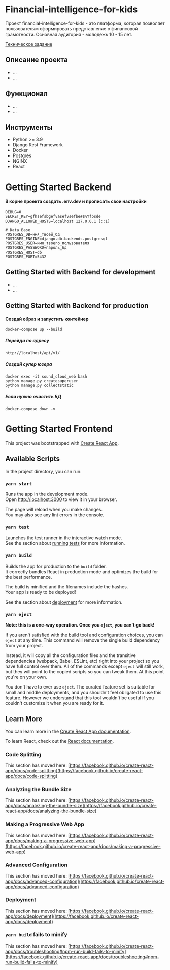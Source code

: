 # Financial-intelligence-for-kids

Проект financial-intelligence-for-kids - это платформа, которая позволяет пользователям сформировать представление о
финансовой грамотности. Основная аудитория - молодежь 10 - 15 лет.

[Техническое задание](./docs/technical_requirements.md)

## Описание проекта
 - ...
 - ...

## Функционал
 - ...
 - ...

## Инструменты

- Python >= 3.9
- Django Rest Framework
- Docker
- Postgres
- NGINX
- React

# Getting Started Backend

#### В корне проекта создать .env.dev и прописать свои настройки

    DEBUG=0
    SECRET_KEY=gfhsefsbgefvasefvsefbe#$%Yfbsde
    DJANGO_ALLOWED_HOSTS=localhost 127.0.0.1 [::1]

    # Data Base
    POSTGRES_DB=имя_твоей_бд
    POSTGRES_ENGINE=django.db.backends.postgresql
    POSTGRES_USER=имя_твоего_пользователя
    POSTGRES_PASSWORD=пароль_бд
    POSTGRES_HOST=db
    POSTGRES_PORT=5432

## Getting Started with Backend for development

- ...
- ...

## Getting Started with Backend for production

#### Создай образ и запустить контейнер

    docker-compose up --build

##### Перейди по адресу

    http://localhost/api/v1/

##### Создай супер юзера

    docker exec -it sound_cloud_web bash
    python manage.py createsuperuser
    python manage.py collectstatic

##### Если нужно очистить БД

    docker-compose down -v

# Getting Started Frontend

This project was bootstrapped with [Create React App](https://github.com/facebook/create-react-app).

## Available Scripts

In the project directory, you can run:

### `yarn start`

Runs the app in the development mode.\
Open [http://localhost:3000](http://localhost:3000) to view it in your browser.

The page will reload when you make changes.\
You may also see any lint errors in the console.

### `yarn test`

Launches the test runner in the interactive watch mode.\
See the section about [running tests](https://facebook.github.io/create-react-app/docs/running-tests) for more
information.

### `yarn build`

Builds the app for production to the `build` folder.\
It correctly bundles React in production mode and optimizes the build for the best performance.

The build is minified and the filenames include the hashes.\
Your app is ready to be deployed!

See the section about [deployment](https://facebook.github.io/create-react-app/docs/deployment) for more information.

### `yarn eject`

**Note: this is a one-way operation. Once you `eject`, you can't go back!**

If you aren't satisfied with the build tool and configuration choices, you can `eject` at any time. This command will
remove the single build dependency from your project.

Instead, it will copy all the configuration files and the transitive dependencies (webpack, Babel, ESLint, etc) right
into your project so you have full control over them. All of the commands except `eject` will still work, but they will
point to the copied scripts so you can tweak them. At this point you're on your own.

You don't have to ever use `eject`. The curated feature set is suitable for small and middle deployments, and you
shouldn't feel obligated to use this feature. However we understand that this tool wouldn't be useful if you couldn't
customize it when you are ready for it.

## Learn More

You can learn more in
the [Create React App documentation](https://facebook.github.io/create-react-app/docs/getting-started).

To learn React, check out the [React documentation](https://reactjs.org/).

### Code Splitting

This section has moved
here: [https://facebook.github.io/create-react-app/docs/code-splitting](https://facebook.github.io/create-react-app/docs/code-splitting)

### Analyzing the Bundle Size

This section has moved
here: [https://facebook.github.io/create-react-app/docs/analyzing-the-bundle-size](https://facebook.github.io/create-react-app/docs/analyzing-the-bundle-size)

### Making a Progressive Web App

This section has moved
here: [https://facebook.github.io/create-react-app/docs/making-a-progressive-web-app](https://facebook.github.io/create-react-app/docs/making-a-progressive-web-app)

### Advanced Configuration

This section has moved
here: [https://facebook.github.io/create-react-app/docs/advanced-configuration](https://facebook.github.io/create-react-app/docs/advanced-configuration)

### Deployment

This section has moved
here: [https://facebook.github.io/create-react-app/docs/deployment](https://facebook.github.io/create-react-app/docs/deployment)

### `yarn build` fails to minify

This section has moved
here: [https://facebook.github.io/create-react-app/docs/troubleshooting#npm-run-build-fails-to-minify](https://facebook.github.io/create-react-app/docs/troubleshooting#npm-run-build-fails-to-minify)
